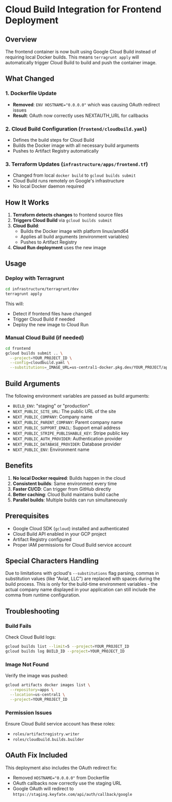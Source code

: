 # Cloud Build Integration for Frontend Deployment

## Overview
The frontend container is now built using Google Cloud Build instead of requiring local Docker builds. This means `terragrunt apply` will automatically trigger Cloud Build to build and push the container image.

## What Changed

### 1. Dockerfile Update
- **Removed**: `ENV HOSTNAME="0.0.0.0"` which was causing OAuth redirect issues
- **Result**: OAuth now correctly uses NEXTAUTH_URL for callbacks

### 2. Cloud Build Configuration (`frontend/cloudbuild.yaml`)
- Defines the build steps for Cloud Build
- Builds the Docker image with all necessary build arguments
- Pushes to Artifact Registry automatically

### 3. Terraform Updates (`infrastructure/apps/frontend.tf`)
- Changed from local `docker build` to `gcloud builds submit`
- Cloud Build runs remotely on Google's infrastructure
- No local Docker daemon required

## How It Works

1. **Terraform detects changes** to frontend source files
2. **Triggers Cloud Build** via `gcloud builds submit`
3. **Cloud Build**:
   - Builds the Docker image with platform linux/amd64
   - Applies all build arguments (environment variables)
   - Pushes to Artifact Registry
4. **Cloud Run deployment** uses the new image

## Usage

### Deploy with Terragrunt
```bash
cd infrastructure/terragrunt/dev
terragrunt apply
```

This will:
- Detect if frontend files have changed
- Trigger Cloud Build if needed
- Deploy the new image to Cloud Run

### Manual Cloud Build (if needed)
```bash
cd frontend
gcloud builds submit .. \
  --project=YOUR_PROJECT_ID \
  --config=cloudbuild.yaml \
  --substitutions=_IMAGE_URL=us-central1-docker.pkg.dev/YOUR_PROJECT/apps/frontend:latest
```

## Build Arguments

The following environment variables are passed as build arguments:
- `BUILD_ENV`: "staging" or "production"
- `NEXT_PUBLIC_SITE_URL`: The public URL of the site
- `NEXT_PUBLIC_COMPANY`: Company name
- `NEXT_PUBLIC_PARENT_COMPANY`: Parent company name
- `NEXT_PUBLIC_SUPPORT_EMAIL`: Support email address
- `NEXT_PUBLIC_STRIPE_PUBLISHABLE_KEY`: Stripe public key
- `NEXT_PUBLIC_AUTH_PROVIDER`: Authentication provider
- `NEXT_PUBLIC_DATABASE_PROVIDER`: Database provider
- `NEXT_PUBLIC_ENV`: Environment name

## Benefits

1. **No local Docker required**: Builds happen in the cloud
2. **Consistent builds**: Same environment every time
3. **Faster CI/CD**: Can trigger from GitHub directly
4. **Better caching**: Cloud Build maintains build cache
5. **Parallel builds**: Multiple builds can run simultaneously

## Prerequisites

- Google Cloud SDK (`gcloud`) installed and authenticated
- Cloud Build API enabled in your GCP project
- Artifact Registry configured
- Proper IAM permissions for Cloud Build service account

## Special Characters Handling

Due to limitations with gcloud's `--substitutions` flag parsing, commas in substitution values (like "Aviat, LLC") are replaced with spaces during the build process. This is only for the build-time environment variables - the actual company name displayed in your application can still include the comma from runtime configuration.

## Troubleshooting

### Build Fails
Check Cloud Build logs:
```bash
gcloud builds list --limit=5 --project=YOUR_PROJECT_ID
gcloud builds log BUILD_ID --project=YOUR_PROJECT_ID
```

### Image Not Found
Verify the image was pushed:
```bash
gcloud artifacts docker images list \
  --repository=apps \
  --location=us-central1 \
  --project=YOUR_PROJECT_ID
```

### Permission Issues
Ensure Cloud Build service account has these roles:
- `roles/artifactregistry.writer`
- `roles/cloudbuild.builds.builder`

## OAuth Fix Included

This deployment also includes the OAuth redirect fix:
- Removed `HOSTNAME="0.0.0.0"` from Dockerfile
- OAuth callbacks now correctly use the staging URL
- Google OAuth will redirect to `https://staging.keyfate.com/api/auth/callback/google`